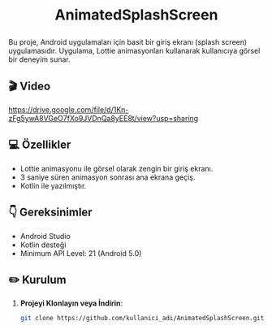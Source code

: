 # <p align="center"> AnimatedSplashScreen </p>


Bu proje, Android uygulamaları için basit bir giriş ekranı (splash screen) uygulamasıdır. Uygulama, Lottie animasyonları kullanarak kullanıcıya görsel bir deneyim sunar.

## 🎬 Video
https://drive.google.com/file/d/1Kn-zFg5ywA8VGeO7fXo9JVDnQa8yEE8t/view?usp=sharing
<br>

## 💻 Özellikler

- Lottie animasyonu ile görsel olarak zengin bir giriş ekranı.
- 3 saniye süren animasyon sonrası ana ekrana geçiş.
- Kotlin ile yazılmıştır.

## :point_down: Gereksinimler

- Android Studio
- Kotlin desteği
- Minimum API Level: 21 (Android 5.0)

## :pencil2: Kurulum

1. **Projeyi Klonlayın veya İndirin**:
   ```bash
   git clone https://github.com/kullanici_adi/AnimatedSplashScreen.git